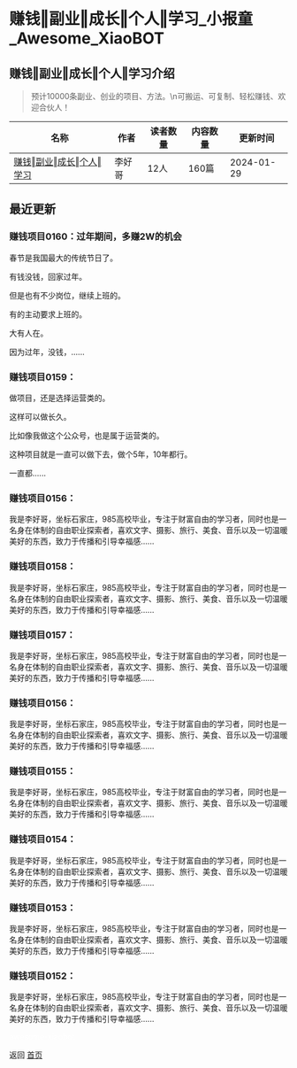 # 赚钱‖副业‖成长‖个人‖学习_小报童_Awesome_XiaoBOT

## 赚钱‖副业‖成长‖个人‖学习介绍
> 预计10000条副业、创业的项目、方法。\n可搬运、可复制、轻松赚钱、欢迎合伙人！  
  


|名称|作者|读者数量|内容数量|更新时间|
|---|---|---|---|---|
|[赚钱‖副业‖成长‖个人‖学习](https://xiaobot.net/p/123777?refer=0b133df9-27dc-423b-8101-639049001c13)|李好哥|12人|160篇|2024-01-29|

## 最近更新
### 赚钱项目0160：过年期间，多赚2W的机会

春节是我国最大的传统节日了。

有钱没钱，回家过年。

但是也有不少岗位，继续上班的。

有的主动要求上班的。

大有人在。

因为过年，没钱，......

### 赚钱项目0159：

做项目，还是选择运营类的。

这样可以做长久。

比如像我做这个公众号，也是属于运营类的。

这种项目就是一直可以做下去，做个5年，10年都行。

一直都......

### 赚钱项目0156：

我是李好哥，坐标石家庄，985高校毕业，专注于财富自由的学习者，同时也是一名身在体制的自由职业探索者，喜欢文字、摄影、旅行、美食、音乐以及一切温暖美好的东西，致力于传播和引导幸福感......

### 赚钱项目0158：

我是李好哥，坐标石家庄，985高校毕业，专注于财富自由的学习者，同时也是一名身在体制的自由职业探索者，喜欢文字、摄影、旅行、美食、音乐以及一切温暖美好的东西，致力于传播和引导幸福感......

### 赚钱项目0157：

我是李好哥，坐标石家庄，985高校毕业，专注于财富自由的学习者，同时也是一名身在体制的自由职业探索者，喜欢文字、摄影、旅行、美食、音乐以及一切温暖美好的东西，致力于传播和引导幸福感......

### 赚钱项目0156：

我是李好哥，坐标石家庄，985高校毕业，专注于财富自由的学习者，同时也是一名身在体制的自由职业探索者，喜欢文字、摄影、旅行、美食、音乐以及一切温暖美好的东西，致力于传播和引导幸福感......

### 赚钱项目0155：

我是李好哥，坐标石家庄，985高校毕业，专注于财富自由的学习者，同时也是一名身在体制的自由职业探索者，喜欢文字、摄影、旅行、美食、音乐以及一切温暖美好的东西，致力于传播和引导幸福感......

### 赚钱项目0154：

我是李好哥，坐标石家庄，985高校毕业，专注于财富自由的学习者，同时也是一名身在体制的自由职业探索者，喜欢文字、摄影、旅行、美食、音乐以及一切温暖美好的东西，致力于传播和引导幸福感......

### 赚钱项目0153：

我是李好哥，坐标石家庄，985高校毕业，专注于财富自由的学习者，同时也是一名身在体制的自由职业探索者，喜欢文字、摄影、旅行、美食、音乐以及一切温暖美好的东西，致力于传播和引导幸福感......

### 赚钱项目0152：

我是李好哥，坐标石家庄，985高校毕业，专注于财富自由的学习者，同时也是一名身在体制的自由职业探索者，喜欢文字、摄影、旅行、美食、音乐以及一切温暖美好的东西，致力于传播和引导幸福感......


<a href="https://github.com/Reno9527/awesome-xiaobot" style="color: white; text-decoration: none;">awesome-xiaobot</a>

返回 [首页](../README.md)
